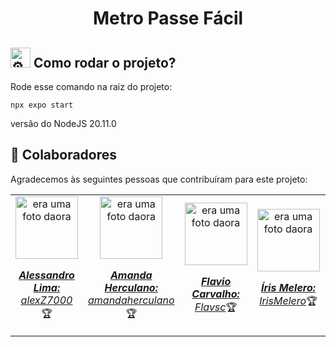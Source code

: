 <h1 align="center">Metro Passe Fácil</h1>

## <picture><source srcset="https://fonts.gstatic.com/s/e/notoemoji/latest/2699_fe0f/512.webp" type="image/webp"><img src="https://fonts.gstatic.com/s/e/notoemoji/latest/2699_fe0f/512.gif" alt="⚙" width="32" height="32"></picture> Como rodar o projeto?

Rode esse comando na raiz do projeto:

```
npx expo start
```

versão do NodeJS 20.11.0

## 🤝 Colaboradores

Agradecemos às seguintes pessoas que contribuíram para este projeto:

<table>
  <tr>
    <td align="center">
      <a href="#">
        <img src="https://avatars.githubusercontent.com/u/78627928?v=4" width="100px;" alt="era uma foto daora"/><br>
        <sub>
          <p><b><i>Alessandro Lima:</i></b> <a href="https://github.com/alexZ7000"><i>alexZ7000</i></a>🏆</p>
        </sub>
      </a>
    </td>
    <td align="center">
      <a href="#">
        <img src="https://avatars.githubusercontent.com/u/133073070?v=4" width="100px;" alt="era uma foto daora"/><br>
        <sub>
          <p><b><i>Amanda Herculano:</i></b> <a href="https://github.com/amandaherculano"><i>amandaherculano</i></a>🏆</p>
        </sub>
      </a>
    </td>
    <td align="center">
      <a href="#">
        <img src="https://avatars.githubusercontent.com/u/124106382?v=4" width="100px;" alt="era uma foto daora"/><br>
        <sub>
          <p><b><i>Flavio Carvalho:</i></b> <a href="https://github.com/Flavsc"><i>Flavsc</i></a>🏆</p>
        </sub>
      </a>
    </td>
    <td align="center">
      <a href="#">
        <img src="https://avatars.githubusercontent.com/u/131883928?v=4" width="100px;" alt="era uma foto daora"/><br>
        <sub>
          <p><b><i>Íris Melero:</i></b> <a href="https://github.com/IrisMelero"><i>IrisMelero</i></a>🏆</p>
        </sub>
      </a>
    </td>
    <td align="center">
      <a href="#">
        <img src="https://avatars.githubusercontent.com/u/133247583?v=4" width="100px;" alt="era uma foto daora"/><br>
        <sub>
          <p><b><i>Lucas Kenzo:</i></b> <a href="https://github.com/LucasKenz"><i>LucasKenz</i></a>🏆</p>
        </sub>
      </a>
    </td>
    <td align="center">
      <a href="#">
        <img src="https://avatars.githubusercontent.com/u/124847070?v=4" width="100px;" alt="era uma foto daora"/><br>
        <sub>
          <p><b><i>Maria Rodrigues:</i></b> <a href="https://github.com/marodrigu3s"><i>marodrigu3s</i></a>🏆</p>
        </sub>
      </a>
    </td>
</table>
